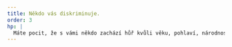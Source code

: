 ```yaml
---
title: Někdo vás diskriminuje.
order: 3
hp: |
  Máte pocit, že s vámi někdo zachází hůř kvůli věku, pohlaví, národnosti či z jiných zákonem daných důvodů? Zjistěte, jak vám může ombudsman pomoci a pošlete nám podnět k šetření.
---
```

